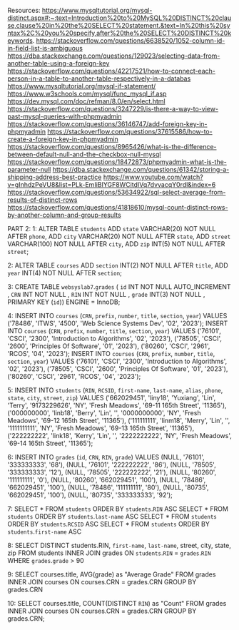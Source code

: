 Resources:
https://www.mysqltutorial.org/mysql-distinct.aspx#:~:text=Introduction%20to%20MySQL%20DISTINCT%20clause,clause%20in%20the%20SELECT%20statement.&text=In%20this%20syntax%2C%20you%20specify,after%20the%20SELECT%20DISTINCT%20keywords.
https://stackoverflow.com/questions/6638520/1052-column-id-in-field-list-is-ambiguous
https://dba.stackexchange.com/questions/129023/selecting-data-from-another-table-using-a-foreign-key
https://stackoverflow.com/questions/42217521/how-to-connect-each-person-in-a-table-to-another-table-respectively-in-a-databas
https://www.mysqltutorial.org/mysql-if-statement/
https://www.w3schools.com/mysql/func_mysql_if.asp
https://dev.mysql.com/doc/refman/8.0/en/select.html
https://stackoverflow.com/questions/3247229/is-there-a-way-to-view-past-mysql-queries-with-phpmyadmin
https://stackoverflow.com/questions/36146747/add-foreign-key-in-phpmyadmin
https://stackoverflow.com/questions/37615586/how-to-create-a-foreign-key-in-phpmyadmin
https://stackoverflow.com/questions/8965426/what-is-the-difference-between-default-null-and-the-checkbox-null-mysql
https://stackoverflow.com/questions/18472873/phpmyadmin-what-is-the-parameter-null
https://dba.stackexchange.com/questions/61342/storing-a-shipping-address-best-practice
https://www.youtube.com/watch?v=gInhdzPeVU8&list=PLk-EmIiBIYGF8WCitdIVq7dvvacqY0rdl&index=6
https://stackoverflow.com/questions/53634922/sql-select-average-from-results-of-distinct-rows
https://stackoverflow.com/questions/41818610/mysql-count-distinct-rows-by-another-column-and-group-results

PART 2:
1:
ALTER TABLE `students` ADD `state` VARCHAR(20) NOT NULL AFTER `phone`, ADD `city` VARCHAR(20) NOT NULL AFTER `state`, ADD `street` VARCHAR(100) NOT NULL AFTER `city`, ADD `zip` INT(5) NOT NULL AFTER `street`;

2:
ALTER TABLE `courses` ADD `section` INT(2) NOT NULL AFTER `title`, ADD `year` INT(4) NOT NULL AFTER `section`;

3:
CREATE TABLE `websyslab7`.`grades` ( `id` INT NOT NULL AUTO_INCREMENT ,  `CRN` INT NOT NULL ,  `RIN` INT NOT NULL ,  `grade` INT(3) NOT NULL ,    PRIMARY KEY  (`id`)) ENGINE = InnoDB;

4:
INSERT INTO `courses` (`CRN`, `prefix`, `number`, `title`, `section`, `year`) VALUES ('78486', 'ITWS', '4500', 'Web Science Systems Dev', '02', '2023');
INSERT INTO `courses` (`CRN`, `prefix`, `number`, `title`, `section`, `year`) VALUES ('76101', 'CSCI', '2300', 'Introduction to Algorithms', '02', '2023'), ('78505', 'CSCI', '2600', 'Principles Of Software', '01', '2023'), ('80260', 'CSCI', '2961', 'RCOS', '04', '2023');
INSERT INTO `courses` (`CRN`, `prefix`, `number`, `title`, `section`, `year`) VALUES ('76101', 'CSCI', '2300', 'Introduction to Algorithms', '02', '2023'), ('78505', 'CSCI', '2600', 'Principles Of Software', '01', '2023'), ('80260', 'CSCI', '2961', 'RCOS', '04', '2023');

5:
INSERT INTO `students` (`RIN`, `RCSID`, `first-name`, `last-name`, `alias`, `phone`, `state`, `city`, `street`, `zip`) VALUES ('662029451', 'liny18', 'Yuxiang', 'Lin', 'Terry', '9173229626', 'NY', 'Fresh Meadows', '69-11 165th Street', '11365'), ('000000000', 'linb18', 'Berry', 'Lin', '', '0000000000', 'NY', 'Fresh Meadows', '69-12 165th Street', '11365'), ('111111111', 'linm18', 'Merry', 'Lin', '', '1111111111', 'NY', 'Fresh Meadows', '69-13 165th Street', '11365'), ('222222222', 'link18', 'Kerry', 'Lin', '', '2222222222', 'NY', 'Fresh Meadows', '69-14 165th Street', '11365');

6:
INSERT INTO `grades` (`id`, `CRN`, `RIN`, `grade`) VALUES (NULL, '76101', '333333333', '68'), (NULL, '76101', '222222222', '86'), (NULL, '78505', '333333333', '12'), (NULL, '78505', '222222222', '21'), (NULL, '80260', '111111111', '0'), (NULL, '80260', '662029451', '100'), (NULL, '78486', '662029451', '100'), (NULL, '78486', '111111111', '80'), (NULL, '80735', '662029451', '100'), (NULL, '80735', '333333333', '92');

7:
SELECT * FROM `students` ORDER BY `students`.`RIN`  ASC
SELECT * FROM `students` ORDER BY `students`.`last-name` ASC
SELECT * FROM `students` ORDER BY `students`.`RCSID` ASC
SELECT * FROM `students` ORDER BY `students`.`first-name` ASC

8:
SELECT DISTINCT students.RIN, `first-name`, `last-name`, street, city, state, zip
FROM students
INNER JOIN grades
ON `students`.`RIN` = `grades`.`RIN`
WHERE `grades`.`grade` > 90

9:
SELECT courses.title, AVG(grade) as "Average Grade"
FROM grades
INNER JOIN courses
ON courses.CRN = grades.CRN
GROUP BY grades.CRN

10:
SELECT courses.title, COUNT(DISTINCT `RIN`) as "Count"
FROM grades
INNER JOIN courses
ON courses.CRN = grades.CRN
GROUP BY grades.CRN;
